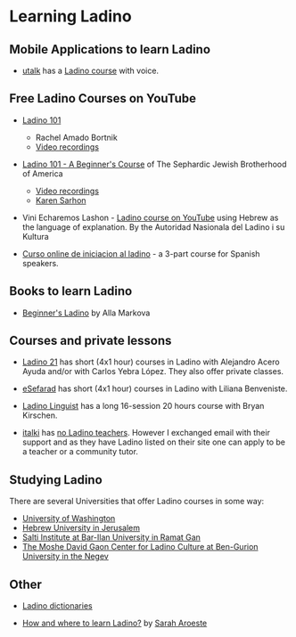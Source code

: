 # Learning Ladino


## Mobile Applications to learn Ladino

* [utalk](https://utalk.com/) has a [Ladino course](https://utalk.com/en/plans/ladino) with voice.

<!--
* [Duolingo](https://www.duolingo.com/) has no Ladino course. See [this discussion](https://forum.duolingo.com/comment/7477998/What-about-Ladino-Judaeo-Spanish)
  and the [guide](https://forum.duolingo.com/comment/15014194) also [apply to be a contributor](https://incubator.duolingo.com/apply).
* [Lingq](https://www.lingq.com/) does not seem to have one.
* [Memrise](https://www.memrise.com/) does not seem to have one.

### Libre Lingo

* [LibreLingo](https://librelingo.app/) is an open source language learning application. There are attempts (by yours truly) to create Ladino courses on it.
  None of them is for public consumption
* [Ladino for English speakers](https://github.com/szabgab/LibreLingo-Judeo-Spanish-from-English)
* [Ladino for Hebrew speakers](https://github.com/szabgab/LibreLingo-Judeo-Spanish-from-Hebrew)
* [Ladino for Spanish speakers](https://github.com/szabgab/LibreLingo-Judeo-Spanish-from-Spanish)
-->

## Free Ladino Courses on YouTube


* [Ladino 101](https://www.sephardicbrotherhood.com/copy-of-ladino-101-a-beginner-s-cou)
    * Rachel Amado Bortnik
    * [Video recordings](https://www.youtube.com/watch?v=VY56npBBIGw&list=PLG7gXVhDoTAJkOe2O9TvPt7SgLpP3B6px)

* [Ladino 101 - A Beginner's Course](https://www.sephardicbrotherhood.com/ladino101) of The Sephardic Jewish Brotherhood of America
    * [Video recordings](https://www.youtube.com/watch?v=MTgs0VlkP_E&list=PLG7gXVhDoTAKrqy1jGn4QcQ4Mwk6YB8Tc&index=2)
    * [Karen Sarhon](https://jwa.org/encyclopedia/article/sarhon-karen)

* Vini Echaremos Lashon - [Ladino course on YouTube](https://www.youtube.com/watch?v=H8Pt-AS0ppM&list=PL26BCA5DA78235E0D) using Hebrew as the language of explanation.
  By the Autoridad Nasionala del Ladino i su Kultura

* [Curso online de iniciacion al ladino](https://www.youtube.com/playlist?list=PL3hNITxp-Lg9_pYDpLCfVil9BflVMrUTH) - a 3-part course for Spanish speakers.

## Books to learn Ladino

* [Beginner's Ladino](https://www.amazon.com/Beginners-Ladino-Spanish-English-Markova-ebook/dp/B003554D7S/) by Alla Markova

## Courses and private lessons

* [Ladino 21](https://en.ladino21.org/) has short (4x1 hour) courses in Ladino with Alejandro Acero Ayuda and/or with Carlos Yebra López. They also offer private classes.

* [eSefarad](https://esefarad.com/?p=101912) has short (4x1 hour) courses in Ladino with Liliana Benveniste.

* [Ladino Linguist](https://ladinolinguist.com/) has a long 16-session 20 hours course with Bryan Kirschen.

* [italki](https://www.italki.com/i/EFbbfc?hl=en_us) has [no Ladino teachers](https://www.italki.com/teachers/ladino(judeospanish)).
  However I exchanged email with their support and as they have Ladino listed on their site one can apply to be a teacher or a community tutor.

## Studying Ladino

There are several Universities that offer Ladino courses in some way:

* [University of Washington](https://jewishstudies.washington.edu/learning-ladino/)
* [Hebrew University in Jerusalem](https://pluto.huji.ac.il/~msladino/courses.htm)
* [Salti Institute at Bar-Ilan University in Ramat Gan](http://www.ladinobiu.co.il/)
* [The Moshe David Gaon Center for Ladino Culture  at Ben-Gurion University in the Negev](https://in.bgu.ac.il/humsos/heblit/Pages/About-En.aspx)


## Other

* [Ladino dictionaries](ladino-dictionaries)


* [How and where to learn Ladino?](https://www.myjewishlearning.com/article/how-to-learn-ladino/) by [Sarah Aroeste](https://saraharoeste.com/)





